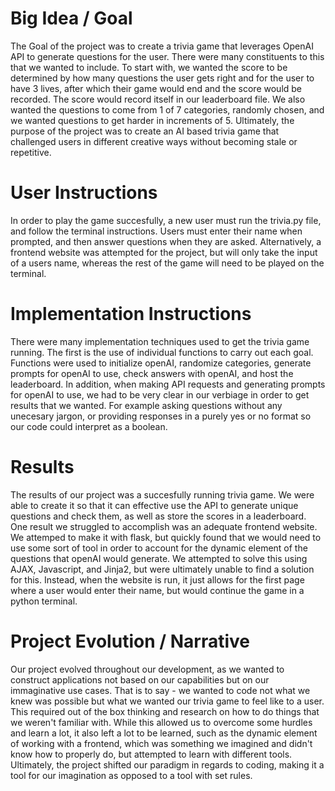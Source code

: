 # Big Idea / Goal

The Goal of the project was to create a trivia game that leverages OpenAI API to generate questions for the user. There were many constituents to this that we wanted to include. To start with, we wanted the score to be determined by how many questions the user gets right and for the user to have 3 lives, after which their game would end and the score would be recorded. The score would record itself in our leaderboard file. We also wanted the questions to come from 1 of 7 categories, randomly chosen, and we wanted questions to get harder in increments of 5. Ultimately, the purpose of the project was to create an AI based trivia game that challenged users in different creative ways without becoming stale or repetitive.

# User Instructions

In order to play the game succesfully, a new user must run the trivia.py file, and follow the terminal instructions. Users must enter their name when prompted, and then answer questions when they are asked. Alternatively, a frontend website was attempted for the project, but will only take the input of a users name, whereas the rest of the game will need to be played on the terminal.

# Implementation Instructions

There were many implementation techniques used to get the trivia game running. The first is the use of individual functions to carry out each goal. Functions were used to initialize openAI, randomize categories, generate prompts for openAI to use, check answers with openAI, and host the leaderboard. In addition, when making API requests and generating prompts for openAI to use, we had to be very clear in our verbiage in order to get results that we wanted. For example asking questions without any unecesary jargon, or providing responses in a purely yes or no format so our code could interpret as a boolean. 

# Results

The results of our project was a succesfully running trivia game. We were able to create it so that it can effective use the API to generate unique questions and check them, as well as store the scores in a leaderboard. One result we struggled to accomplish was an adequate frontend website. We attemped to make it with flask, but quickly found that we would need to use some sort of tool in order to account for the dynamic element of the questions that openAI would generate. We attempted to solve this using AJAX, Javascript, and Jinja2, but were ultimately unable to find a solution for this. Instead, when the website is run, it just allows for the first page where a user would enter their name, but would continue the game in a python terminal.

# Project Evolution / Narrative

Our project evolved throughout our development, as we wanted to construct applications not based on our capabilities but on our immaginative use cases. That is to say - we wanted to code not what we knew was possible but what we wanted our trivia game to feel like to a user. This required out of the box thinking and research on how to do things that we weren't familiar with. While this allowed us to overcome some hurdles and learn a lot, it also left a lot to be learned, such as the dynamic element of working with a frontend, which was something we imagined and didn't know how to properly do, but attempted to learn with different tools. Ultimately, the project shifted our paradigm in regards to coding, making it a tool for our imagination as opposed to a tool with set rules.